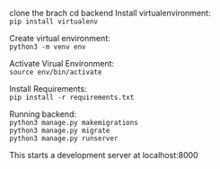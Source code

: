clone the brach
cd backend
Install virtualenvironment:  
`pip install virtualenv`

Create virtual environment:   
`python3 -m venv env`

Activate Virual Environment:  
`source env/bin/activate`

Install Requirements:  
`pip install -r requirements.txt`

Running backend:   
`python3 manage.py makemigrations`  
`python3 manage.py migrate`  
`python3 manage.py runserver`  

This starts a development server at localhost:8000


